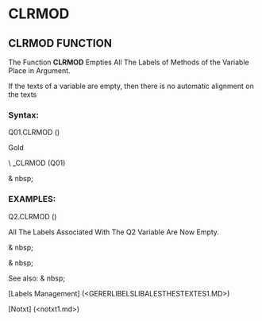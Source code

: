 # CLRMOD

## CLRMOD FUNCTION

The Function **CLRMOD** Empties All The Labels of Methods of the Variable Place in Argument.

If the texts of a variable are empty, then there is no automatic alignment on the texts

### Syntax:

Q01.CLRMOD ()

Gold

\ _CLRMOD (Q01)

& nbsp;

### EXAMPLES:

Q2.CLRMOD ()

All The Labels Associated With The Q2 Variable Are Now Empty.

& nbsp;

& nbsp;

See also: & nbsp;

[Labels Management] (<GERERLIBELSLIBALESTHESTEXTES1.MD>)

[Notxt] (<notxt1.md>)